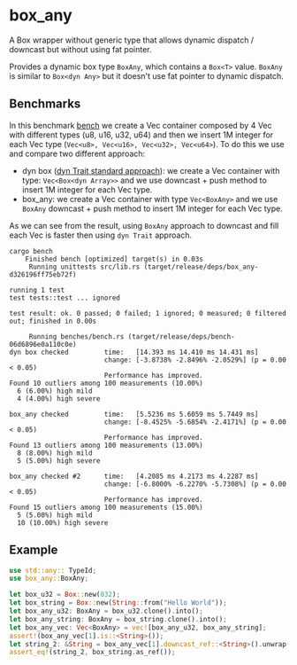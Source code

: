 # box_any
A Box wrapper without generic type that allows dynamic dispatch / downcast
but without using fat pointer.

Provides a dynamic box type `BoxAny`, which contains a `Box<T>` value.
`BoxAny` is similar to `Box<dyn Any>` but it doesn't use
fat pointer to dynamic dispatch.

## Benchmarks
In this benchmark [bench](./benches/bench.rs) we create a Vec container composed by 4 Vec with different types (u8, u16, u32, u64) and then we insert 1M integer for each Vec type (`Vec<u8>, Vec<u16>, Vec<u32>, Vec<u64>`). To do this we use and compare two different approach:
- dyn box ([dyn Trait standard approach](https://bennett.dev/rust/downcast-trait-object/)): we create a Vec container with type: `Vec<Box<dyn Array>>` and we use downcast + push method to insert 1M integer for each Vec type. 
- box_any: we create a Vec container with type `Vec<BoxAny>` and we use `BoxAny` downcast + push method to insert 1M integer for each Vec type.

As we can see from the result, using `BoxAny` approach to downcast and fill each Vec  is faster then using `dyn Trait` approach.
```
cargo bench
    Finished bench [optimized] target(s) in 0.03s
     Running unittests src/lib.rs (target/release/deps/box_any-d326196ff75eb72f)

running 1 test
test tests::test ... ignored

test result: ok. 0 passed; 0 failed; 1 ignored; 0 measured; 0 filtered out; finished in 0.00s

     Running benches/bench.rs (target/release/deps/bench-06d6896e0a110c0e)
dyn box checked         time:   [14.393 ms 14.410 ms 14.431 ms]
                        change: [-3.8738% -2.8496% -2.0529%] (p = 0.00 < 0.05)
                        Performance has improved.
Found 10 outliers among 100 measurements (10.00%)
  6 (6.00%) high mild
  4 (4.00%) high severe

box_any checked         time:   [5.5236 ms 5.6059 ms 5.7449 ms]
                        change: [-8.4525% -5.6854% -2.4171%] (p = 0.00 < 0.05)
                        Performance has improved.
Found 13 outliers among 100 measurements (13.00%)
  8 (8.00%) high mild
  5 (5.00%) high severe

box_any checked #2      time:   [4.2085 ms 4.2173 ms 4.2287 ms]
                        change: [-6.8000% -6.2270% -5.7308%] (p = 0.00 < 0.05)
                        Performance has improved.
Found 15 outliers among 100 measurements (15.00%)
  5 (5.00%) high mild
  10 (10.00%) high severe

```

## Example
```rust
use std::any:: TypeId;
use box_any::BoxAny;

let box_u32 = Box::new(032);
let box_string = Box::new(String::from("Hello World"));
let box_any_u32: BoxAny = box_u32.clone().into();
let box_any_string: BoxAny = box_string.clone().into();
let box_any_vec: Vec<BoxAny> = vec![box_any_u32, box_any_string];
assert!(box_any_vec[1].is::<String>());
let string_2: &String = box_any_vec[1].downcast_ref::<String>().unwrap();
assert_eq!(string_2, box_string.as_ref());
```
